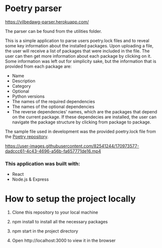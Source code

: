 # Poetry parser
https://vilbedawg-parser.herokuapp.com/

The parser can be found from the utilities folder.

This is a simple application to parse users poetry.lock files and to reveal some key information about the installed packages. Upon uploading a file, the user will receive a list of packages that were included in the file. The user can then get more information about each package by clicking on it. Some information was left out for simplicity sake, but the information that is provided from each package are:
* Name
* Description
* Category
* Optional
* Python versions
* The names of the required dependencies
* The names of the optional dependencies
* The reverse dependencies' names, which are the packages that depend on the current package. If these dependecies are installed, the user can navigate the package structure by clicking from package to package.

The sample file used in development was the provided poetry.lock file from the [Poetry repository](https://github.com/python-poetry/poetry/blob/70e8e8ed1da8c15041c3054603088fce59e05829/poetry.lock). 




https://user-images.githubusercontent.com/82541244/170973577-dadccc61-4c43-4696-a56b-fa657771de16.mp4


### This application was built with:
* React
* Node.js & Express

# How to setup the project locally

1. Clone this repository to your local machine

2. npm install to install all the necessary packages

3. npm start in the project directory

4. Open http://localhost:3000 to view it in the browser
